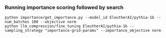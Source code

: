 ### Running importance scoring followed by search

```
python importance/get_importance.py --model_id EleutherAI/pythia-1b --num_batches 100 --objective norm
python llm_compression/fine_tuning EleutherAI/pythia-1b --sampling_strategy "importance-grid-params" --importance_objective norm
```